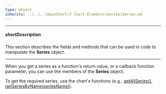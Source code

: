 ```yaml
---
type: object
inherits: ..\..\..\BaseChart\7 Chart Elements\Series\Series.md
---
```

---
##### shortDescription
This section describes the fields and methods that can be used in code to manipulate the **Series** object.

---
When you get a series as a function's return value, or a callback function parameter, you can use the members of the **Series** object.

To get the required series, use the chart's functions (e.g., [getAllSeries()](/api-reference/20%20Data%20Visualization%20Widgets/17%20dxPolarChart/3%20Methods/getAllSeries().md '/Documentation/ApiReference/Data_Visualization_Widgets/dxPolarChart/Methods/#getAllSeries'), [getSeriesByName(seriesName)](/api-reference/20%20Data%20Visualization%20Widgets/17%20dxPolarChart/3%20Methods/getSeriesByName(seriesName).md '/Documentation/ApiReference/Data_Visualization_Widgets/dxPolarChart/Methods/#getSeriesByNameseriesName')).